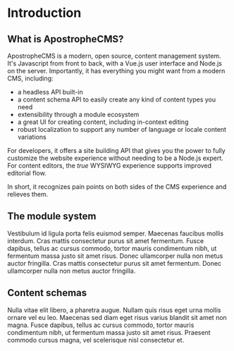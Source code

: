 # Introduction

## What is ApostropheCMS?

ApostropheCMS is a modern, open source, content management system. It's Javascript from front to back, with a Vue.js user interface and Node.js on the server. Importantly, it has everything you might want from a modern CMS, including:

- a headless API built-in
- a content schema API to easily create any kind of content types you need
- extensibility through a module ecosystem
- a great UI for creating content, including in-context editing
- robust localization to support any number of language or locale content variations

For developers, it offers a site building API that gives you the power to fully customize the website experience without needing to be a Node.js expert. For content editors, the _true_ WYSIWYG experience supports improved editorial flow.

In short, it recognizes pain points on both sides of the CMS experience and relieves them.

## The module system

Vestibulum id ligula porta felis euismod semper. Maecenas faucibus mollis interdum. Cras mattis consectetur purus sit amet fermentum. Fusce dapibus, tellus ac cursus commodo, tortor mauris condimentum nibh, ut fermentum massa justo sit amet risus. Donec ullamcorper nulla non metus auctor fringilla. Cras mattis consectetur purus sit amet fermentum. Donec ullamcorper nulla non metus auctor fringilla.

## Content schemas

Nulla vitae elit libero, a pharetra augue. Nullam quis risus eget urna mollis ornare vel eu leo. Maecenas sed diam eget risus varius blandit sit amet non magna. Fusce dapibus, tellus ac cursus commodo, tortor mauris condimentum nibh, ut fermentum massa justo sit amet risus. Praesent commodo cursus magna, vel scelerisque nisl consectetur et.
